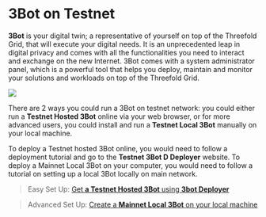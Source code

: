 # 3Bot on Testnet

__3Bot__ is your digital twin; a representative of yourself on top of the Threefold Grid, that will execute your digital needs. It is an unprecedented leap in digital privacy and comes with all the functionalities you need to interact and exchange on the new Internet. 3Bot comes with a system administrator panel, which is a powerful tool that helps you deploy, maintain and monitor your solutions and workloads on top of the Threefold Grid.

![](./img/hosted3bot.png)

There are 2 ways you could run a 3Bot on testnet network: you could either run a __Testnet Hosted 3Bot__ online via your web browser, or for more advanced users, you could install and run a __Testnet Local 3Bot__ manually on your local machine.

To deploy a Testnet hosted 3Bot online, you would need to follow a deployment tutorial and go to the __Testnet 3Bot D   Deployer__ website. To deploy a Mainnet Local 3Bot on your computer, you would need to follow a tutorial on setting up a local 3Bot locally on main network.

> Easy Set Up: [Get __a Testnet Hosted 3Bot__ using __3bot Deployer__](3bot_deployer.md)

> Advanced Set Up: [Create a __Mainnet Local 3Bot__ on your local machine](local_3bot.md)
